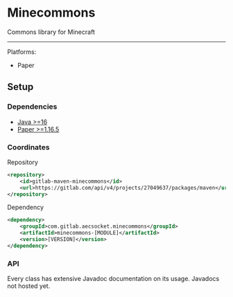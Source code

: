 # Minecommons

Commons library for Minecraft

---

Platforms:
* Paper

## Setup

### Dependencies

* [Java >=16](https://adoptopenjdk.net/?variant=openjdk16&jvmVariant=hotspot)
* [Paper >=1.16.5](https://papermc.io/)

### Coordinates

Repository
```xml
<repository>
    <id>gitlab-maven-minecommons</id>
    <url>https://gitlab.com/api/v4/projects/27049637/packages/maven</url>
</repository>
```

Dependency
```xml
<dependency>
    <groupId>com.gitlab.aecsocket.minecommons</groupId>
    <artifactId>minecommons-[MODULE]</artifactId>
    <version>[VERSION]</version>
</dependency>
```

### API

Every class has extensive Javadoc documentation on its usage. Javadocs not hosted yet.
